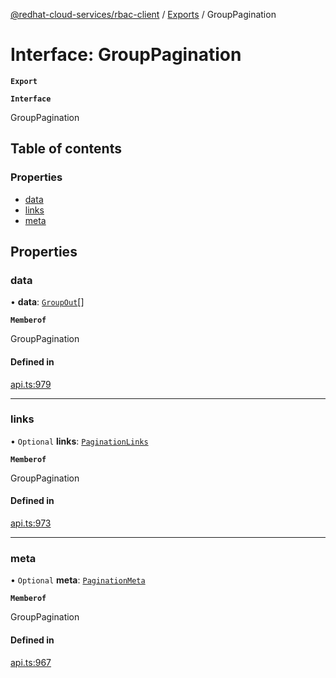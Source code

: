 [@redhat-cloud-services/rbac-client](../README.md) / [Exports](../modules.md) / GroupPagination

# Interface: GroupPagination

**`Export`**

**`Interface`**

GroupPagination

## Table of contents

### Properties

- [data](GroupPagination.md#data)
- [links](GroupPagination.md#links)
- [meta](GroupPagination.md#meta)

## Properties

### data

• **data**: [`GroupOut`](GroupOut.md)[]

**`Memberof`**

GroupPagination

#### Defined in

[api.ts:979](https://github.com/RedHatInsights/javascript-clients/blob/master/packages/rbac/api.ts#L979)

___

### links

• `Optional` **links**: [`PaginationLinks`](PaginationLinks.md)

**`Memberof`**

GroupPagination

#### Defined in

[api.ts:973](https://github.com/RedHatInsights/javascript-clients/blob/master/packages/rbac/api.ts#L973)

___

### meta

• `Optional` **meta**: [`PaginationMeta`](PaginationMeta.md)

**`Memberof`**

GroupPagination

#### Defined in

[api.ts:967](https://github.com/RedHatInsights/javascript-clients/blob/master/packages/rbac/api.ts#L967)
